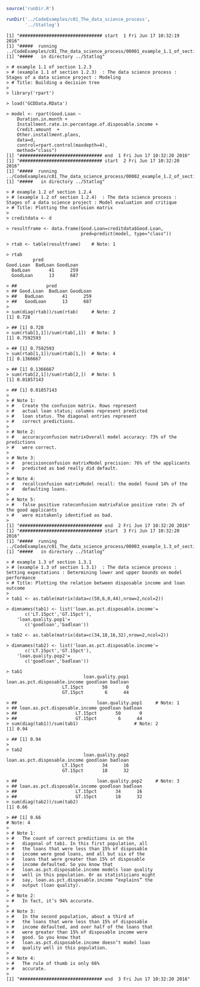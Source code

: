 ``` r
source('runDir.R')
```

``` r
runDir('../CodeExamples/c01_The_data_science_process',
       '../Statlog')
```

    [1] "############################### start  1 Fri Jun 17 10:32:19 2016"
    [1] "#####  running  ../CodeExamples/c01_The_data_science_process/00001_example_1.1_of_section_1.2.3.R"
    [1] "#####   in directory ../Statlog"

    > # example 1.1 of section 1.2.3 
    > # (example 1.1 of section 1.2.3)  : The data science process : Stages of a data science project : Modeling 
    > # Title: Building a decision tree 
    > 
    > library('rpart')

    > load('GCDData.RData')

    > model <- rpart(Good.Loan ~
        Duration.in.month +
        Installment.rate.in.percentage.of.disposable.income +
        Credit.amount  +
        Other.installment.plans,
        data=d,
        control=rpart.control(maxdepth=4),
        method="class")
    [1] "############################### end  1 Fri Jun 17 10:32:20 2016"
    [1] "############################### start  2 Fri Jun 17 10:32:20 2016"
    [1] "#####  running  ../CodeExamples/c01_The_data_science_process/00002_example_1.2_of_section_1.2.4.R"
    [1] "#####   in directory ../Statlog"

    > # example 1.2 of section 1.2.4 
    > # (example 1.2 of section 1.2.4)  : The data science process : Stages of a data science project : Model evaluation and critique 
    > # Title: Plotting the confusion matrix 
    > 
    > creditdata <- d

    > resultframe <- data.frame(Good.Loan=creditdata$Good.Loan,
                                pred=predict(model, type="class"))

    > rtab <- table(resultframe)    # Note: 1 

    > rtab
              pred
    Good.Loan  BadLoan GoodLoan
      BadLoan       41      259
      GoodLoan      13      687

    > ##           pred
    > ## Good.Loan  BadLoan GoodLoan
    > ##   BadLoan       41      259
    > ##   GoodLoan      13      687
    > 
    > sum(diag(rtab))/sum(rtab)     # Note: 2 
    [1] 0.728

    > ## [1] 0.728
    > sum(rtab[1,1])/sum(rtab[,1])  # Note: 3 
    [1] 0.7592593

    > ## [1] 0.7592593
    > sum(rtab[1,1])/sum(rtab[1,])  # Note: 4 
    [1] 0.1366667

    > ## [1] 0.1366667
    > sum(rtab[2,1])/sum(rtab[2,])  # Note: 5 
    [1] 0.01857143

    > ## [1] 0.01857143
    > 
    > # Note 1: 
    > #   Create the confusion matrix. Rows represent 
    > #   actual loan status; columns represent predicted 
    > #   loan status. The diagonal entries represent 
    > #   correct predictions. 
    > 
    > # Note 2: 
    > #   accuracyconfusion matrixOverall model accuracy: 73% of the predictions 
    > #   were correct. 
    > 
    > # Note 3: 
    > #   precisionconfusion matrixModel precision: 76% of the applicants 
    > #   predicted as bad really did default. 
    > 
    > # Note 4: 
    > #   recallconfusion matrixModel recall: the model found 14% of the 
    > #   defaulting loans. 
    > 
    > # Note 5: 
    > #   false positive rateconfusion matrixFalse positive rate: 2% of the good applicants 
    > #   were mistakenly identified as bad. 
    > 
    [1] "############################### end  2 Fri Jun 17 10:32:20 2016"
    [1] "############################### start  3 Fri Jun 17 10:32:20 2016"
    [1] "#####  running  ../CodeExamples/c01_The_data_science_process/00003_example_1.3_of_section_1.3.1.R"
    [1] "#####   in directory ../Statlog"

    > # example 1.3 of section 1.3.1 
    > # (example 1.3 of section 1.3.1)  : The data science process : Setting expectations : Determining lower and upper bounds on model performance 
    > # Title: Plotting the relation between disposable income and loan outcome 
    > 
    > tab1 <- as.table(matrix(data=c(50,6,0,44),nrow=2,ncol=2))

    > dimnames(tab1) <- list('loan.as.pct.disposable.income'=
           c('LT.15pct','GT.15pct'),
        'loan.quality.pop1'=
           c('goodloan','badloan'))

    > tab2 <- as.table(matrix(data=c(34,18,16,32),nrow=2,ncol=2))

    > dimnames(tab2) <- list('loan.as.pct.disposable.income'=
           c('LT.15pct','GT.15pct'),
        'loan.quality.pop2'=
           c('goodloan','badloan'))

    > tab1
                                 loan.quality.pop1
    loan.as.pct.disposable.income goodloan badloan
                         LT.15pct       50       0
                         GT.15pct        6      44

    > ##                              loan.quality.pop1     # Note: 1 
    > ## loan.as.pct.disposable.income goodloan badloan
    > ##                      LT.15pct       50       0
    > ##                      GT.15pct        6      44
    > sum(diag(tab1))/sum(tab1)                     # Note: 2 
    [1] 0.94

    > ## [1] 0.94
    > 
    > tab2
                                 loan.quality.pop2
    loan.as.pct.disposable.income goodloan badloan
                         LT.15pct       34      16
                         GT.15pct       18      32

    > ##                              loan.quality.pop2     # Note: 3 
    > ## loan.as.pct.disposable.income goodloan badloan
    > ##                      LT.15pct       34      16
    > ##                      GT.15pct       18      32
    > sum(diag(tab2))/sum(tab2)
    [1] 0.66

    > ## [1] 0.66                                                           # Note: 4
    > 
    > # Note 1: 
    > #   The count of correct predictions is on the 
    > #   diagonal of tab1. In this first population, all 
    > #   the loans that were less than 15% of disposable 
    > #   income were good loans, and all but six of the 
    > #   loans that were greater than 15% of disposable 
    > #   income defaulted. So you know that 
    > #   loan.as.pct.disposable.income models loan quality 
    > #   well in this population. Or as statisticians might 
    > #   say, loan.as.pct.disposable.income “explains” the 
    > #   output (loan quality). 
    > 
    > # Note 2: 
    > #   In fact, it’s 94% accurate. 
    > 
    > # Note 3: 
    > #   In the second population, about a third of 
    > #   the loans that were less than 15% of disposable 
    > #   income defaulted, and over half of the loans that 
    > #   were greater than 15% of disposable income were 
    > #   good. So you know that 
    > #   loan.as.pct.disposable.income doesn’t model loan 
    > #   quality well in this population. 
    > 
    > # Note 4: 
    > #   The rule of thumb is only 66% 
    > #   accurate. 
    > 
    [1] "############################### end  3 Fri Jun 17 10:32:20 2016"
